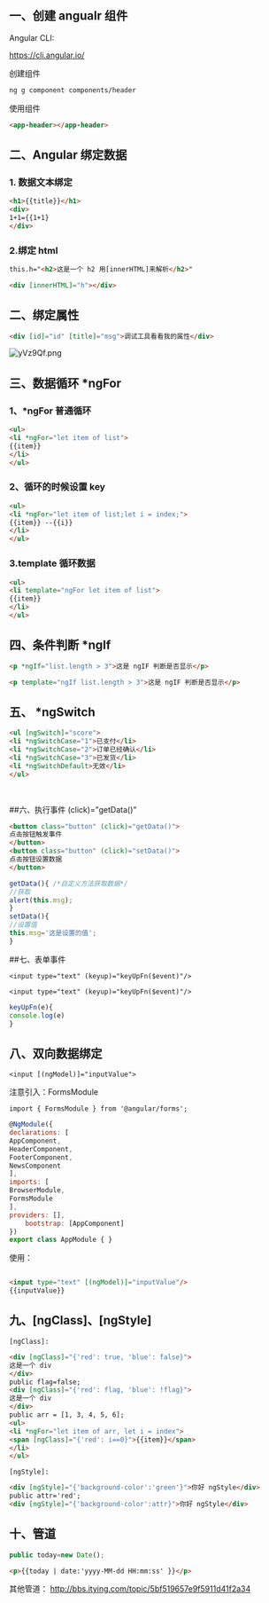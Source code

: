 ## 一、创建 angualr 组件

Angular CLI: 

https://cli.angular.io/

创建组件 

```sh
ng g component components/header
```

使用组件

```html
<app-header></app-header>
```

## 二、Angular 绑定数据

### 1. 数据文本绑定

```html
<h1>{{title}}</h1>
<div>
1+1={{1+1}
</div>
```

### 2.绑定 html

```html
this.h="<h2>这是一个 h2 用[innerHTML]来解析</h2>"
```

```html
<div [innerHTML]="h"></div>
```



## 二、绑定属性

```html
<div [id]="id" [title]="msg">调试工具看看我的属性</div>
```

<img src="https://s3.ax1x.com/2021/02/01/yVz9Qf.png" alt="yVz9Qf.png" border="0" />



## 三、数据循环 *ngFor

### 1、*ngFor 普通循环

```html
<ul>
<li *ngFor="let item of list">
{{item}}
</li>
</ul>
```

### 2、循环的时候设置 key

```html
<ul>
<li *ngFor="let item of list;let i = index;">
{{item}} --{{i}}
</li>
</ul>
```

### 3.template 循环数据

```html
<ul>
<li template="ngFor let item of list">
{{item}}
</li>
</ul>
```



## 四、条件判断 *ngIf

```html
<p *ngIf="list.length > 3">这是 ngIF 判断是否显示</p>
```

```html
<p template="ngIf list.length > 3">这是 ngIF 判断是否显示</p>
```



## 五、 *ngSwitch

```html
<ul [ngSwitch]="score">
<li *ngSwitchCase="1">已支付</li>
<li *ngSwitchCase="2">订单已经确认</li>
<li *ngSwitchCase="3">已发货</li>
<li *ngSwitchDefault>无效</li>
</ul>
```

​	

##六、执行事件 (click)=”getData()”

```html
<button class="button" (click)="getData()">
点击按钮触发事件
</button>
<button class="button" (click)="setData()">
点击按钮设置数据
</button>
```

```js
getData(){ /*自定义方法获取数据*/
//获取
alert(this.msg);
}
setData(){
//设置值
this.msg='这是设置的值';
}
```



##七、表单事件

`<input type="text" (keyup)="keyUpFn($event)"/>`

`<input type="text" (keyup)="keyUpFn($event)"/>`

```js
keyUpFn(e){
console.log(e)
}
```



## 八、双向数据绑定

`<input [(ngModel)]="inputValue">`

注意引入：FormsModule

`import { FormsModule } from '@angular/forms';`

```js
@NgModule({
declarations: [
AppComponent,
HeaderComponent,
FooterComponent,
NewsComponent
],
imports: [
BrowserModule,
FormsModule
],
providers: [],
    bootstrap: [AppComponent]
})
export class AppModule { }
```

使用：

```html

<input type="text" [(ngModel)]="inputValue"/>
{{inputValue}}
```



## 九、[ngClass]、[ngStyle]

`[ngClass]:`

```html
<div [ngClass]="{'red': true, 'blue': false}">
这是一个 div
</div>
public flag=false;
<div [ngClass]="{'red': flag, 'blue': !flag}">
这是一个 div
</div>
public arr = [1, 3, 4, 5, 6];
<ul>
<li *ngFor="let item of arr, let i = index">
<span [ngClass]="{'red': i==0}">{{item}}</span>
</li>
</ul>
```

`[ngStyle]:`

```html
<div [ngStyle]="{'background-color':'green'}">你好 ngStyle</div>
public attr='red';
<div [ngStyle]="{'background-color':attr}">你好 ngStyle</div>
```



## 十、管道

```js
public today=new Date();
```

```html
<p>{{today | date:'yyyy-MM-dd HH:mm:ss' }}</p>
```

其他管道： http://bbs.itying.com/topic/5bf519657e9f5911d41f2a34